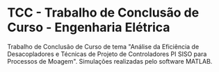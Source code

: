 # TCC - Trabalho de Conclusão de Curso - Engenharia Elétrica
Trabalho de Conclusão de Curso de tema "Análise da Eficiência de Desacopladores e Técnicas de Projeto de Controladores PI SISO para Processos de Moagem". Simulações realizadas pelo software MATLAB.
